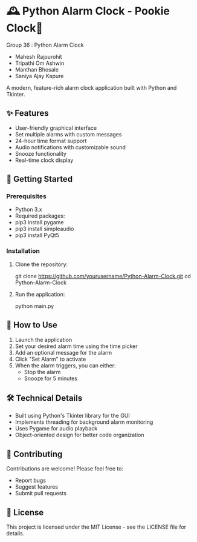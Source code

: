 # 🕰️ Python Alarm Clock - Pookie Clock🎀

Group 36 : Python Alarm Clock
- Mahesh Rajpurohit
- Tripathi Om Ashwin
- Manthan Bhosale
- Saniya Ajay Kapure

A modern, feature-rich alarm clock application built with Python and Tkinter.

## ✨ Features

- User-friendly graphical interface
- Set multiple alarms with custom messages
- 24-hour time format support
- Audio notifications with customizable sound
- Snooze functionality
- Real-time clock display

## 🚀 Getting Started

### Prerequisites
- Python 3.x
- Required packages:
- pip3 install pygame
- pip3 install simpleaudio
- pip3 install PyQt5


### Installation

1. Clone the repository:
   
   git clone https://github.com/yourusername/Python-Alarm-Clock.git
   cd Python-Alarm-Clock
   

2. Run the application:
   
   python main.py
   

## 🎯 How to Use

1. Launch the application
2. Set your desired alarm time using the time picker
3. Add an optional message for the alarm
4. Click "Set Alarm" to activate
5. When the alarm triggers, you can either:
   - Stop the alarm
   - Snooze for 5 minutes

## 🛠️ Technical Details

- Built using Python's Tkinter library for the GUI
- Implements threading for background alarm monitoring
- Uses Pygame for audio playback
- Object-oriented design for better code organization

## 🤝 Contributing

Contributions are welcome! Please feel free to:
- Report bugs
- Suggest features
- Submit pull requests

## 📝 License

This project is licensed under the MIT License - see the LICENSE file for details.


